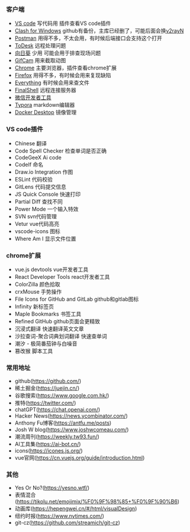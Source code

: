 ### 客户端
- [VS code](https://code.visualstudio.com/)  写代码用  插件查看VS code插件
- [Clash for Windows](https://github.com/cfwtf/clash_for_windows)  github有备份，主库已经删了，可能后面会换[v2rayN](https://github.com/2dust/v2rayN)
- [Postman](https://www.postman.com/)  用得不多，不太会用，有时候后端接口会支持这个打开
- [ToDesk](https://www.todesk.com/)  远程处理问题
- [向日葵](https://sunlogin.oray.com/price)  少用  可能会用于排查现场问题
- [GifCam](https://gifcam.en.softonic.com/)  用来截取动图
- [Chrome](https://www.google.cn/intl/en/chrome/)   主要浏览器，插件查看chrome扩展
- [Firefox](https://www.firefox.com.cn/)  用得不多，有时候会用来复现缺陷
- [Everything](https://www.voidtools.com/zh-cn/)   有时候会用来查文件
- [FinalShell](http://www.hostbuf.com/)  远程连接服务器
- [微信开发者工具](https://developers.weixin.qq.com/miniprogram/dev/devtools/download.html)
- [Typora](https://www.macupdate.com/app/mac/52992/typora)  markdown编辑器
- [Docker Desktop](https://www.docker.com/products/docker-desktop/)  镜像管理

### VS code插件
- Chinese  翻译
- Code Spell Checker  检查单词是否正确
- CodeGeeX   Ai code
- CodeIf  命名
- Draw.io Integration  作图
- ESLint  代码校验
- GitLens 代码提交信息
- JS Quick Console  快速打印
- Partial Diff  查找不同
- Power Mode    一个输入特效
- SVN  svn代码管理
- Vetur  vue代码高亮
- vscode-icons  图标
- Where Am I   显示文件位置


### chrome扩展
- vue.js devtools   vue开发者工具
- React Developer Tools   react开发者工具
- ColorZilla   颜色拾取
- crxMouse  手势操作
- File Icons for GitHub and GitLab   github和gitlab图标
- Infinity 新标签页
- Maple Bookmarks   书签工具
- Refined GitHub   github页面会更精致
- 沉浸式翻译   快速翻译英文文章
- 沙拉查词-聚合词典划词翻译   快速查单词
- 潮汐 - 极简番茄钟与白噪音
- 篡改猴  脚本工具


### 常用地址
- github(https://github.com/)
- 稀土掘金(https://juejin.cn/)
- 谷歌搜索(https://www.google.com.hk/)
- 推特(https://twitter.com/)
- chatGPT(https://chat.openai.com/)
- Hacker News(https://news.ycombinator.com/)
- Anthony Fu博客(https://antfu.me/posts)
- Josh W blog(https://www.joshwcomeau.com/)
- 潮流周刊(https://weekly.tw93.fun/)
- AI工具集(https://ai-bot.cn/)
- icons(https://icones.js.org/)
- vue官网(https://cn.vuejs.org/guide/introduction.html)


### 其他
- Yes Or No?(https://yesno.wtf/)
- 表情混合(https://tikolu.net/emojimix/%F0%9F%98%85+%F0%9F%90%B6)
- 动画库(https://hepengwei.cn/#/html/visualDesign)
- 纽约时报(https://www.nytimes.com/)
- git-cz(https://github.com/streamich/git-cz)